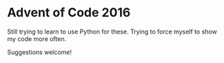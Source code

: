 # Advent of Code 2016

Still trying to learn to use Python for these.
Trying to force myself to show my code more often.

Suggestions welcome!